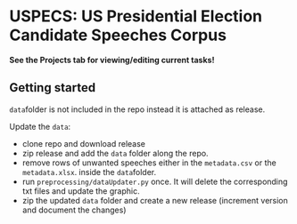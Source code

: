 # USPECS: US Presidential Election Candidate Speeches Corpus

**See the Projects tab for viewing/editing current tasks!**

## Getting started
`data`folder is not included in the repo instead it is attached as release.

Update the `data`:
- clone repo and download release
- zip release and add the `data` folder along the repo.
- remove rows of unwanted speeches either in the `metadata.csv` or the `metadata.xlsx`. inside the `data`folder.
- run `preprocessing/dataUpdater.py` once. It will delete the corresponding txt files and update the graphic.
- zip the updated `data` folder and create a new release (increment version and document the changes)

